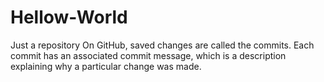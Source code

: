 # Hellow-World
Just a repository
On GitHub, saved changes are called the commits. Each commit has an associated commit message, which is a description explaining why a particular change was made.
